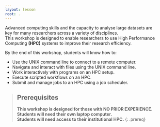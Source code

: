 ```yaml
---
layout: lesson
root: .
---
```


Advanced computing skills and the capacity to analyse large datasets are key for many researchers across a variety of disciplines.  
This workshop is designed to enable researchers to use High Performance Computing **(HPC)** systems to improve their research efficiency. 

By the end of this workshop, students will know how to:

* Use the UNIX command line to connect to a remote computer.
* Navigate and interact with files using the UNIX command line.
* Work interactively with programs on an HPC setup.
* Execute scripted workflows on an HPC.
* Submit and manage jobs to an HPC using a job scheduler.

> ## Prerequisites
>
> **This workshop is designed for those with NO PRIOR EXPERIENCE.**  
> **Students will need their own laptop computer.**  
> **Students will need access to their institutional HPC.**
{: .prereq}

